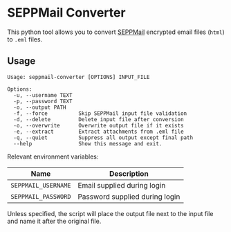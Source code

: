 # SEPPMail Converter

This python tool allows you to convert [SEPPMail](https://www.seppmail.com/) encrypted email files (`html`) to `.eml` files.

## Usage

```
Usage: seppmail-converter [OPTIONS] INPUT_FILE

Options:
  -u, --username TEXT
  -p, --password TEXT
  -o, --output PATH
  -f, --force          Skip SEPPMail input file validation
  -d, --delete         Delete input file after conversion
  -o, --overwrite      Overwrite output file if it exists
  -e, --extract        Extract attachments from .eml file
  -q, --quiet          Suppress all output except final path
  --help               Show this message and exit.
```

Relevant environment variables:

| Name | Description |
| ---- | ----------- |
| `SEPPMAIL_USERNAME` | Email supplied during login |
| `SEPPMAIL_PASSWORD` | Password supplied during login|

Unless specified, the script will place the output file next to the input file and name it after the original file.
